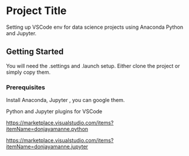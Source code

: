 # Project Title

Setting up VSCode env for data science projects using Anaconda Python and Jupyter.

## Getting Started

You will need the .settings and .launch setup. Either clone the project or simply copy them.

### Prerequisites

Install Anaconda, Jupyter , you can google them.

Python and Jupyter plugins for VSCode

https://marketplace.visualstudio.com/items?itemName=donjayamanne.python

https://marketplace.visualstudio.com/items?itemName=donjayamanne.jupyter



```